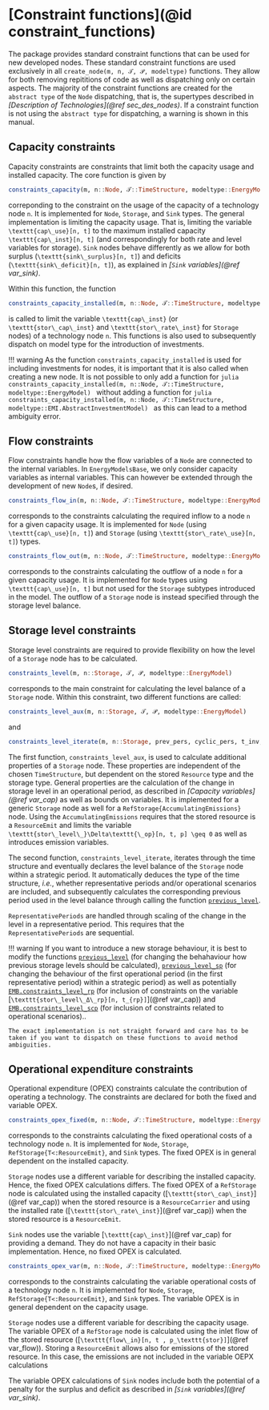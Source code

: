 # [Constraint functions](@id constraint_functions)

The package provides standard constraint functions that can be used for new developed nodes.
These standard constraint functions are used exclusively in all `create_node(m, n, 𝒯, 𝒫, modeltype)` functions.
They allow for both removing repititions of code as well as dispatching only on certain aspects.
The majority of the constraint functions are created for the `abstract type` of the `Node` dispatching, that is, the supertypes described in *[Description of Technologies](@ref sec_des_nodes)*.
If a constraint function is not using the `abstract type` for dispatching, a warning is shown in this manual.

## Capacity constraints

Capacity constraints are constraints that limit both the capacity usage and installed capacity.
The core function is given by

```julia
constraints_capacity(m, n::Node, 𝒯::TimeStructure, modeltype::EnergyModel)
```

correponding to the constraint on the usage of the capacity of a technology node ``n``.
It is implemented for `Node`, `Storage`, and `Sink` types.
The general implementation is limiting the capacity usage. That is, limiting the variable ``\texttt{cap\_use}[n, t]`` to the maximum installed capacity ``\texttt{cap\_inst}[n, t]`` (and correspondingly for both rate and level variables for storage).
`Sink` nodes behave differently as we allow for both surplus (``\texttt{sink\_surplus}[n, t]``) and deficits (``\texttt{sink\_deficit}[n, t]``), as explained in *[`Sink` variables](@ref var_sink)*.

Within this function, the function

```julia
constraints_capacity_installed(m, n::Node, 𝒯::TimeStructure, modeltype::EnergyModel)
```

is called to limit the variable ``\texttt{cap\_inst}`` (or ``\texttt{stor\_cap\_inst}`` and ``\texttt{stor\_rate\_inst}`` for `Storage` nodes) of a technology node ``n``.
This functions is also used to subsequently dispatch on model type for the introduction of investments.

!!! warning
    As the function `constraints_capacity_installed` is used for including investments for nodes, it is important that it is also called when creating a new node.
    It is not possible to only add a function for
    ```julia
    constraints_capacity_installed(m, n::Node, 𝒯::TimeStructure, modeltype::EnergyModel)
    ```
    without adding a function for
    ```julia
    constraints_capacity_installed(m, n::Node, 𝒯::TimeStructure, modeltype::EMI.AbstractInvestmentModel)
    ```
    as this can lead to a method ambiguity error.

## Flow constraints

Flow constraints handle how the flow variables of a `Node` are connected to the internal variables.
In `EnergyModelsBase`, we only consider capacity variables as internal variables.
This can however be extended through the development of new `Node`s, if desired.

```julia
constraints_flow_in(m, n::Node, 𝒯::TimeStructure, modeltype::EnergyModel)
```

corresponds to the constraints calculating the required inflow to a node ``n`` for a given capacity usage.
It is implemented for `Node` (using ``\texttt{cap\_use}[n, t]``) and `Storage` (using ``\texttt{stor\_rate\_use}[n, t]``) types.

```julia
constraints_flow_out(m, n::Node, 𝒯::TimeStructure, modeltype::EnergyModel)
```

corresponds to the constraints calculating the outflow of a node ``n`` for a given capacity usage.
It is implemented for `Node` types using ``\texttt{cap\_use}[n, t]`` but not used for the `Storage` subtypes introduced in the model.
The outflow of a `Storage` node is instead specified through the storage level balance.

## Storage level constraints

Storage level constraints are required to provide flexibility on how the level of a `Storage` node has to be calculated.

```julia
constraints_level(m, n::Storage, 𝒯, 𝒫, modeltype::EnergyModel)
```

corresponds to the main constraint for calculating the level balance of a `Storage` node.
Within this constraint, two different functions are called:

```julia
constraints_level_aux(m, n::Storage, 𝒯, 𝒫, modeltype::EnergyModel)
```

and

```julia
constraints_level_iterate(m, n::Storage, prev_pers, cyclic_pers, t_inv, ts, modeltype::EnergyModel)
```

The first function, `constraints_level_aux`, is used to calculate additional properties of a `Storage` node.
These properties are independent of the chosen `TimeStructure`, but dependent on the stored `Resource` type and the storage type.
General properties are the calculation of the change in storage level in an operational period, as described in *[Capacity variables](@ref var_cap)* as well as bounds on variables.
It is implemented for a generic `Storage` node as well for a `RefStorage{AccumulatingEmissions}` node.
Using the `AccumulatingEmissions` requires that the stored resource is a `ResourceEmit` and limits the variable ``\texttt{stor\_level\_}\Delta\texttt{\_op}[n, t, p] \geq 0`` as well as introduces emission variables.

The second function, `constraints_level_iterate`, iterates through the time structure and eventually declares the level balance of the `Storage` node within a strategic period.
It automatically deduces the type of the time structure, _i.e._, whether representative periods and/or operational scenarios are included, and subsequently calculates the corresponding previous period used in the level balance through calling the function [`previous_level`](@ref).

`RepresentativePeriods` are handled through scaling of the change in the level in a representative period.
This requires that the `RepresentativePeriods` are sequential.

!!! warning
    If you want to introduce a new storage behaviour, it is best to modify the functions [`previous_level`](@ref) (for changing the behahaviour how previous storage levels should be calculated), [`previous_level_sp`](@ref) (for changing the behaviour of the first operational period (in the first representative period) within a strategic period) as well as potentially [`EMB.constraints_level_rp`](@ref) (for inclusion of constraints on the variable [``\texttt{stor\_level\_Δ\_rp}[n, t_{rp}]``](@ref var_cap)) and [`EMB.constraints_level_scp`](@ref) (for inclusion of constraints related to operational scenarios)..

    The exact implementation is not straight forward and care has to be taken if you want to dispatch on these functions to avoid method ambiguities.

## Operational expenditure constraints

Operational expenditure (OPEX) constraints calculate the contribution of operating a technology.
The constraints are declared for both the fixed and variable OPEX.

```julia
constraints_opex_fixed(m, n::Node, 𝒯::TimeStructure, modeltype::EnergyModel)
```

corresponds to the constraints calculating the fixed operational costs of a technology node ``n``.
It is implemented for `Node`, `Storage`, `RefStorage{T<:ResourceEmit}`, and `Sink` types.
The fixed OPEX is in general dependent on the installed capacity.

`Storage` nodes use a different variable for describing the installed capacity.
Hence, the fixed OPEX calculations differs.
The fixed OPEX of a `RefStorage` node is calculated using the installed capacity ([``\texttt{stor\_cap\_inst}``](@ref var_cap)) when the stored resource is a `ResourceCarrier` and using the installed rate ([``\texttt{stor\_rate\_inst}``](@ref var_cap)) when the stored resource is a `ResourceEmit`.

`Sink` nodes use the variable [``\texttt{cap\_inst}``](@ref var_cap) for providing a demand.
They do not have a capacity in their basic implementation.
Hence, no fixed OPEX is calculated.

```julia
constraints_opex_var(m, n::Node, 𝒯::TimeStructure, modeltype::EnergyModel)
```

corresponds to the constraints calculating the variable operational costs of a technology node ``n``.
It is implemented for `Node`, `Storage`, `RefStorage{T<:ResourceEmit}`, and `Sink` types.
The variable OPEX is in general dependent on the capacity usage.

`Storage` nodes use a different variable for describing the capacity usage.
The variable OPEX of a `RefStorage` node is calculated using the inlet flow of the stored resource ([``\texttt{flow\_in}[n, t , p_\texttt{stor}]``](@ref var_flow)).
Storing a `ResourceEmit` allows also for emissions of the stored resource.
In this case, the emissions are not included in the variable OEPX calculations

The variable OPEX calculations of `Sink` nodes include both the potential of a penalty for the surplus and deficit as described in *[`Sink` variables](@ref var_sink)*.
